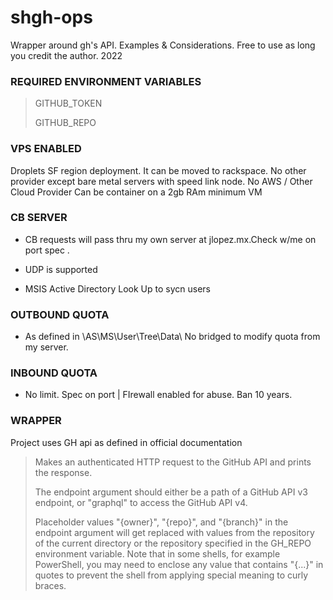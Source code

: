 # shgh-ops
Wrapper around gh's API. Examples &amp; Considerations. Free to use as long you credit the author. 2022


### REQUIRED ENVIRONMENT VARIABLES

> GITHUB_TOKEN
> 
> GITHUB_REPO
> 

### VPS ENABLED

Droplets SF region deployment. It can be moved to rackspace.
No other provider except bare metal servers with speed link node. 
No AWS / Other Cloud Provider
Can be container on a 2gb RAm minimum VM



### CB SERVER

- CB requests will pass thru my own server at jlopez.mx.Check w/me on port spec
.
- UDP is supported

- MSIS Active Directory Look Up to sycn users

### OUTBOUND QUOTA

- As defined in \AS\MS\User\Tree\Data\ No bridged to modify quota from my server.

### INBOUND QUOTA

- No limit. Spec on port | FIrewall enabled for abuse. Ban 10 years.

### WRAPPER

Project uses GH api as defined in official documentation


> Makes an authenticated HTTP request to the GitHub API and prints the response.
> 
>The endpoint argument should either be a path of a GitHub API v3 endpoint, or
"graphql" to access the GitHub API v4.
>
> Placeholder values "{owner}", "{repo}", and "{branch}" in the endpoint
argument will get replaced with values from the repository of the current
directory or the repository specified in the GH_REPO environment variable.
Note that in some shells, for example PowerShell, you may need to enclose
any value that contains "{...}" in quotes to prevent the shell from
applying special meaning to curly braces.
